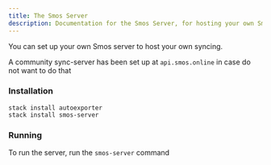 ```yaml
---
title: The Smos Server
description: Documentation for the Smos Server, for hosting your own Smos API
---
```


You can set up your own Smos server to host your own syncing.

A community sync-server has been set up at `api.smos.online` in case do not want to do that

### Installation

```
stack install autoexporter
stack install smos-server
```

### Running

To run the server, run the `smos-server` command
